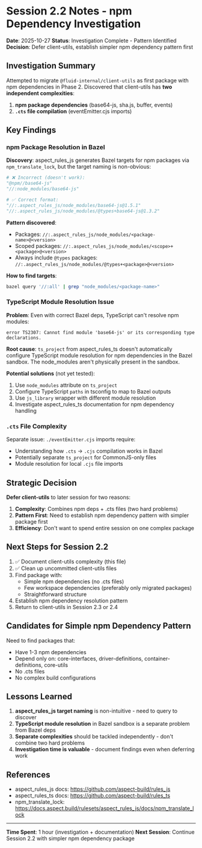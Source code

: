 # Session 2.2 Notes - npm Dependency Investigation

**Date**: 2025-10-27
**Status**: Investigation Complete - Pattern Identified
**Decision**: Defer client-utils, establish simpler npm dependency pattern first

## Investigation Summary

Attempted to migrate `@fluid-internal/client-utils` as first package with npm dependencies in Phase 2. Discovered that client-utils has **two independent complexities**:

1. **npm package dependencies** (base64-js, sha.js, buffer, events)
2. **`.cts` file compilation** (eventEmitter.cjs imports)

## Key Findings

### npm Package Resolution in Bazel

**Discovery**: aspect_rules_js generates Bazel targets for npm packages via `npm_translate_lock`, but the target naming is non-obvious:

```python
# ❌ Incorrect (doesn't work):
"@npm//base64-js"
"//:node_modules/base64-js"

# ✅ Correct format:
"//:.aspect_rules_js/node_modules/base64-js@1.5.1"
"//:.aspect_rules_js/node_modules/@types+base64-js@1.3.2"
```

**Pattern discovered**:
- Packages: `//:.aspect_rules_js/node_modules/<package-name>@<version>`
- Scoped packages: `//:.aspect_rules_js/node_modules/<scope>+<package>@<version>`
- Always include `@types` packages: `//:.aspect_rules_js/node_modules/@types+<package>@<version>`

**How to find targets**:
```bash
bazel query '//:all' | grep "node_modules/<package-name>"
```

### TypeScript Module Resolution Issue

**Problem**: Even with correct Bazel deps, TypeScript can't resolve npm modules:

```
error TS2307: Cannot find module 'base64-js' or its corresponding type declarations.
```

**Root cause**: `ts_project` from aspect_rules_ts doesn't automatically configure TypeScript module resolution for npm dependencies in the Bazel sandbox. The node_modules aren't physically present in the sandbox.

**Potential solutions** (not yet tested):
1. Use `node_modules` attribute on `ts_project`
2. Configure TypeScript `paths` in tsconfig to map to Bazel outputs
3. Use `js_library` wrapper with different module resolution
4. Investigate aspect_rules_ts documentation for npm dependency handling

### `.cts` File Complexity

Separate issue: `./eventEmitter.cjs` imports require:
- Understanding how `.cts` → `.cjs` compilation works in Bazel
- Potentially separate `ts_project` for CommonJS-only files
- Module resolution for local `.cjs` file imports

## Strategic Decision

**Defer client-utils** to later session for two reasons:

1. **Complexity**: Combines npm deps + .cts files (two hard problems)
2. **Pattern First**: Need to establish npm dependency pattern with simpler package first
3. **Efficiency**: Don't want to spend entire session on one complex package

## Next Steps for Session 2.2

1. ✅ Document client-utils complexity (this file)
2. ✅ Clean up uncommitted client-utils files
3. Find package with:
   - Simple npm dependencies (no .cts files)
   - Few workspace dependencies (preferably only migrated packages)
   - Straightforward structure
4. Establish npm dependency resolution pattern
5. Return to client-utils in Session 2.3 or 2.4

## Candidates for Simple npm Dependency Pattern

Need to find packages that:
- Have 1-3 npm dependencies
- Depend only on: core-interfaces, driver-definitions, container-definitions, core-utils
- No .cts files
- No complex build configurations

## Lessons Learned

1. **aspect_rules_js target naming** is non-intuitive - need to query to discover
2. **TypeScript module resolution** in Bazel sandbox is a separate problem from Bazel deps
3. **Separate complexities** should be tackled independently - don't combine two hard problems
4. **Investigation time is valuable** - document findings even when deferring work

## References

- aspect_rules_js docs: https://github.com/aspect-build/rules_js
- aspect_rules_ts docs: https://github.com/aspect-build/rules_ts
- npm_translate_lock: https://docs.aspect.build/rulesets/aspect_rules_js/docs/npm_translate_lock

---

**Time Spent**: 1 hour (investigation + documentation)
**Next Session**: Continue Session 2.2 with simpler npm dependency package
